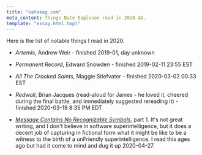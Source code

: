 ```yaml
---
title: "nateeag.com"
meta_content: Things Nate Eagleson read in 2020 AD.
template: "essay.html.tmpl"
---
```


Here is the list of notable things I read in 2020.

* _Artemis_, Andrew Weir - finished 2019-01, day unknown

* _Permanent Record_, Edward Snowden - finished 2019-02-11 23:55 EST

* _All The Crooked Saints_, Maggie Stiefvater - finished 2020-03-02 00:33 EST

* _Redwall_, Brian Jacques (read-aloud for James - he loved it, cheered during
  the final battle, and immediately suggested rereading it) - finished
  2020-03-19 8:35 PM EDT

* [_Message Contains No Recognizable
  Symbols_](https://www.ssec.wisc.edu/~billh/g/mcnrs.html), part 1. It's not
  great writing, and I don't believe in software superintelligence, but it does
  a decent job of capturing in fictional form what it might be like to be a
  witness to the birth of a unFriendly superintelligence. I read this ages ago
  but had it come to mind and dug it up 2020-04-27.
